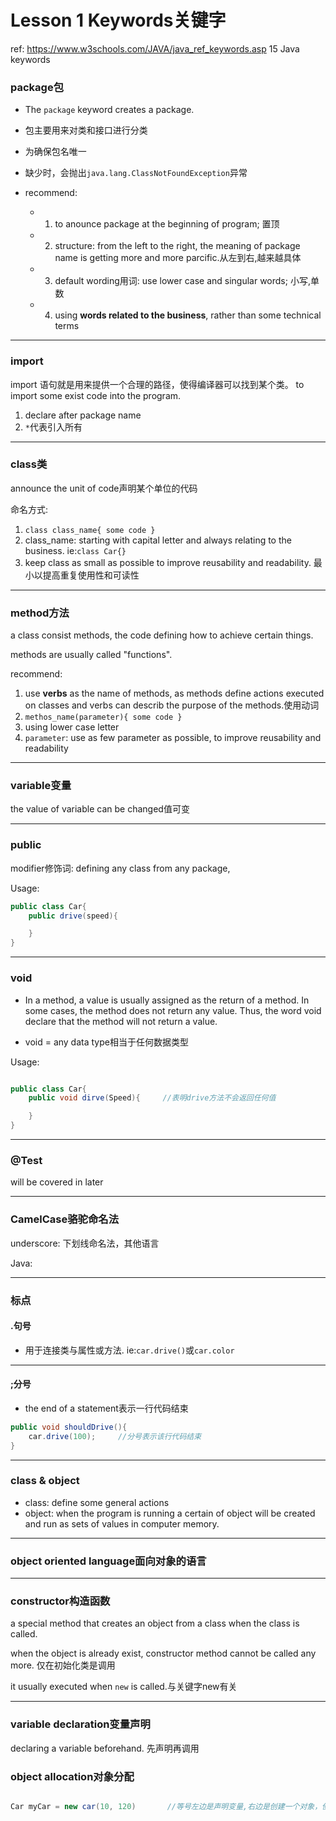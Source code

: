 
# Lesson 1 Keywords关键字

ref: https://www.w3schools.com/JAVA/java_ref_keywords.asp
15 Java keywords

### package包

- The `package` keyword creates a package.
- 包主要用来对类和接口进行分类
- 为确保包名唯一
- 缺少时，会抛出`java.lang.ClassNotFoundException`异常

- recommend: 
  - 1. to anounce package at the beginning of program; 置顶
  - 2. structure: from the left to the right, the meaning of package name is getting more and more parcific.从左到右,越来越具体
  - 3. default wording用词: use lower case and singular words; 小写,单数
  - 4. using **words related to the business**, rather than some technical terms

***

### import

import 语句就是用来提供一个合理的路径，使得编译器可以找到某个类。
to import some exist code into the program.

1. declare after package name
2. `*`代表引入所有

***

### class类
announce the unit of code声明某个单位的代码

命名方式:
1. `class class_name{ some code }`
2. class_name: starting with capital letter and always relating to the business. ie:`class Car{}`
3. keep class as small as possible to improve reusability and readability. 最小以提高重复使用性和可读性

***

### method方法

a class consist methods, the code defining how to achieve certain things.

methods are usually called "functions".

recommend:
1. use **verbs** as the name of methods, as methods define actions executed on classes and verbs can describ the purpose of the methods.使用动词
2. `methos_name(parameter){ some code }`
3. using lower case letter
4. `parameter`: use as few parameter as possible, to improve reusability and readability

***

### variable变量

the value of variable can be changed值可变

***

### public

modifier修饰词: defining any class from any package, 

Usage:
```java
public class Car{       
    public drive(speed){

    }
}
```

***

### void

- In a method, a value is usually assigned as the return of a method. In some cases, the method does not return any value. Thus, the word void declare that the method will not return a value. 

- void = any data type相当于任何数据类型

Usage:
```java

public class Car{
    public void dirve(Speed){     //表明drive方法不会返回任何值

    }
}

```

***

### @Test

will be covered in later

***

### CamelCase骆驼命名法

underscore: 下划线命名法，其他语言

Java: 

***

### 标点

#### .句号

- 用于连接类与属性或方法. ie:`car.drive()`或`car.color`

***

#### ;分号

- the end of a statement表示一行代码结束
```java
public void shouldDrive(){
    car.drive(100);     //分号表示该行代码结束
}

```

***

### class & object

- class: define some general actions
- object: when the program is running a certain of object will be created and run as sets of values in computer memory.

***

### object oriented language面向对象的语言

***

### constructor构造函数

a special method that creates an object from a class when the class is called.

when the object is already exist, constructor method cannot be called any more. 仅在初始化类是调用

it usually executed when `new` is called.与关键字new有关

***

### variable declaration变量声明

declaring a variable beforehand. 先声明再调用

### object allocation对象分配

```java

Car myCar = new car(10, 120)       //等号左边是声明变量,右边是创建一个对象，使用等号将对象分配给变量myCar

```

